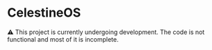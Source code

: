 # CelestineOS
⚠️ This project is currently undergoing development. The code is not functional and most of it is incomplete.
